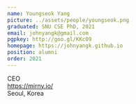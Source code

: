 ```yaml
---
name: Youngseok Yang
picture: ../assets/people/youngseok.png
graduated: SNU CSE PhD, 2021
email: johnyangk@gmail.com
pgpkey: http://goo.gl/KKcO9
homepage: https://johnyangk.github.io
position: alumni
order: 2021
---
```

CEO<br>
https://mirny.io/<br>
Seoul, Korea<br>
